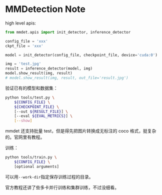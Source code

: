 # MMDetection Note

high level apis:

```python
from mmdet.apis import init_detector, inference_detector

config_file = 'xxx'
ckpt_file = 'xxx'

model = init_detector(config_file, checkpoint_file, device='cuda:0')

img = 'test.jpg'
result = inference_detector(model, img)
model.show_result(img, result)
# model.show_result(img, result, out_file='result.jpg')
```

验证已有的模型和数据集：

```bash
python tools/test.py \
    ${CONFIG_FILE} \
    ${CHECKPOINT_FILE} \
    [--out ${RESULT_FILE}] \
    [--eval ${EVAL_METRICS}] \
    [--show]
```

mmdet 还支持批量 test，但是得先把图片转换成无标注的 coco 格式，挺复杂的。官网里有教程。

训练：

```bash
python tools/train.py \
    ${CONFIG_FILE} \
    [optional arguments]
```

可以用`--work-dir`指定保存训练过程的目录。

官方教程还讲了些多卡并行训练和集群训练，不过没细看。